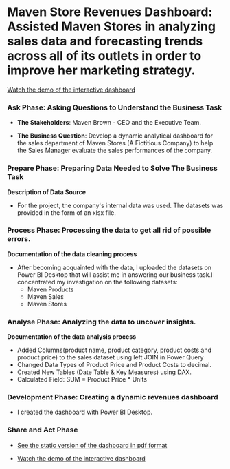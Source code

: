 # Maven Store Revenues Dashboard: Assisted Maven Stores in analyzing sales data and forecasting trends across all of its outlets in order to improve her marketing strategy.
[Watch the demo of the interactive dashboard](https://youtu.be/nSEOJgl-h2k)

### **Ask Phase: Asking Questions to Understand the Business Task** 
- **The Stakeholders**: Maven Brown - CEO and the Executive Team.

- **The Business Question**:  Develop a dynamic analytical dashboard for the sales department of Maven Stores (A Fictitious Company) to help the Sales Manager evaluate the sales performances of the company.

### **Prepare Phase: Preparing Data Needed to Solve The Business Task** 
**Description of Data Source**
- For the project, the company's internal data was used. The datasets was provided in the form of an xlsx file. 


### **Process Phase: Processing the data to get all rid of possible errors.** 
**Documentation of the data cleaning process**

- After becoming acquainted with the data, I uploaded the datasets on Power BI Desktop that will assist me in answering our business       task.I concentrated my investigation on the following datasets:
  -  Maven Products
  -  Maven Sales
  -  Maven Stores
 
 ### **Analyse Phase: Analyzing the data to uncover insights.** 
 **Documentation of the data analysis process**
 - Added Columns(product name, product category, product costs and product price) to the sales dataset using left JOIN in Power Query
 - Changed Data Types of Product Price and Product Costs to decimal.
 - Created New Tables (Date Table & Key Measures) using DAX.
 - Calculated Field: SUM = Product Price * Units
 
 ### **Development Phase: Creating a dynamic revenues dashboard** 
 - I created the dashboard with Power BI Desktop.

 
 ### **Share and Act Phase** 
 - [See the static version of the dashboard in pdf format](https://github.com/TolulopeOyejide/DataAnalysisProject_3/blob/main/Maven%20Sales%20Analytics%20DashBoard.pdf)

- [Watch the demo of the interactive dashboard](https://youtu.be/nSEOJgl-h2k)

 
